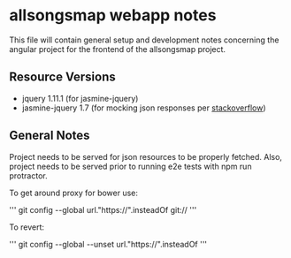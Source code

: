 # allsongsmap webapp notes

This file will contain general setup and development notes concerning the angular project for the frontend of the allsongsmap project.


## Resource Versions

+ jquery 1.11.1 (for jasmine-jquery)
+ jasmine-jquery 1.7 (for mocking json responses per [stackoverflow](http://stackoverflow.com/questions/17370427/loading-a-mock-json-file-within-karmaangularjs-test))


## General Notes

Project needs to be served for json resources to be properly fetched. Also, project needs to be served prior to running e2e tests with npm run protractor.

To get around proxy for bower use:

'''
git config --global url."https://".insteadOf git://
'''

To revert:

'''
git config --global --unset url."https://".insteadOf
'''